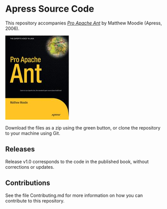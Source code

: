 # Apress Source Code

This repository accompanies [*Pro Apache Ant*](http://www.apress.com/9781590595596) by Matthew Moodie (Apress, 2006).

![Cover image](9781590595596.jpg)

Download the files as a zip using the green button, or clone the repository to your machine using Git.

## Releases

Release v1.0 corresponds to the code in the published book, without corrections or updates.

## Contributions

See the file Contributing.md for more information on how you can contribute to this repository.
